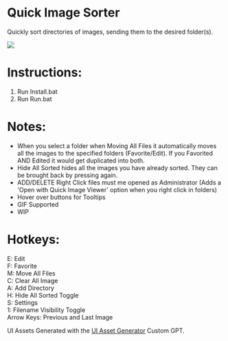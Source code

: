 # Quick Image Sorter
Quickly sort directories of images, sending them to the desired folder(s).

<img src='https://drive.google.com/uc?export=view&id=15f18oRqiSli9P8yWfk00bIq1yeX85UeB'>

# Instructions:
1. Run Install.bat 
2. Run Run.bat

# Notes:
- When you select a folder when Moving All Files it automatically moves all the images to the specified folders (Favorite/Edit).  If you Favorited AND Edited it would get duplicated into both.
- Hide All Sorted hides all the images you have already sorted.  They can be brought back by pressing again.
- ADD/DELETE Right Click files must me opened as Administrator (Adds a 'Open with Quick Image Viewer' option when you right click in folders)
- Hover over buttons for Tooltips
- GIF Supported
- WIP

# Hotkeys:
E: Edit <br />
F: Favorite <br />
M: Move All Files <br />
C: Clear All Image <br />
A: Add Directory <br />
H: Hide All Sorted Toggle <br />
S: Settings <br />
1: Filename Visibility Toggle <br />
Arrow Keys: Previous and Last Image



UI Assets Generated with the <a href="https://chat.openai.com/g/g-H0UwwgFOe-ui-asset-generator">UI Asset Generator</a> Custom GPT.
